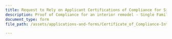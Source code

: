 ```yaml
---
title: Request to Rely on Applicant Certifications of Compliance for Single-Family Development—Interior Remodel
description: Proof of Compliance for an interior remodel - Single Family Development
document_type: form
file_path: /assets/applications-and-forms/Certificate_of_Compliance-Interior_Remodel.pdf

---
```

